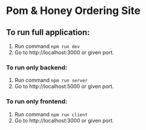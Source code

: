 # Pom & Honey Ordering Site

## To run full application:

1. Run command `npm run dev`
2. Go to http://localhost:3000 or given port.

### To run only backend:
1. Run command `npm run server`
2. Go to http://localhost:5000 or given port.

### To run only frontend:
1. Run command `npm run client`
2. Go to http://localhost:3000 or given port.
